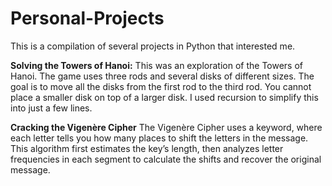 # Personal-Projects
This is a compilation of several projects in Python that interested me.

**Solving the Towers of Hanoi:**
This was an exploration of the Towers of Hanoi. The game uses three rods and several disks of different sizes. The goal is to move all the disks from the first rod to the third rod. You cannot place a smaller disk on top of a larger disk. I used recursion to simplify this into just a few lines.

**Cracking the Vigenère Cipher**
The Vigenère Cipher uses a keyword, where each letter tells you how many places to shift the letters in the message. This algorithm first estimates the key’s length, then analyzes letter frequencies in each segment to calculate the shifts and recover the original message.

